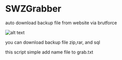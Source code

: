 # SWZGrabber

auto download backup file from website via brutforce

![alt text](https://raw.githubusercontent.com/budybacod/SWZGrabber/master/1.jpg)

you can download backup file zip,rar, and sql 

this script simple add name file to grab.txt
